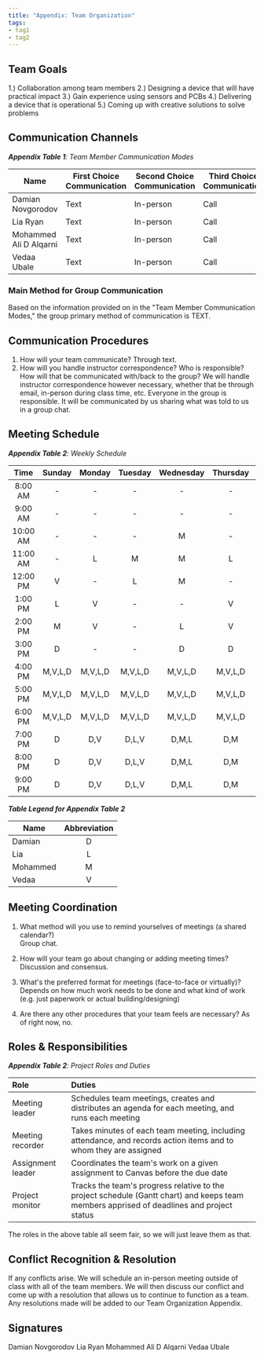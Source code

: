 ```yaml
---
title: "Appendix: Team Organization"
tags:
- tag1
- tag2
---
```


## Team Goals

1.) Collaboration among team members
2.) Designing a device that will have practical impact
3.) Gain experience using sensors and PCBs
4.) Delivering a device that is operational
5.) Coming up with creative solutions to solve problems

## Communication Channels

_**Appendix Table 1**: Team Member Communication Modes_

|Name                 | First Choice Communication | Second Choice Communication | Third Choice Communication |
|---------------------|----------------------------|-----------------------------|----------------------------|
|Damian Novgorodov |  Text | In-person | Call |
|Lia Ryan |  Text | In-person | Call |
|Mohammed Ali D Alqarni |  Text | In-person | Call |
|Vedaa Ubale |  Text | In-person | Call |

### Main Method for Group Communication

Based on the information provided on in the "Team Member Communication Modes," the group primary method of communication is TEXT.
 
## Communication Procedures

1. How will your team communicate? Through text.
2. How will you handle instructor correspondence? Who is responsible? How will that be communicated with/back to the group?
   We will handle instructor correspondence however necessary, whether that be through email, in-person during class time, etc.
   Everyone in the group is responsible. It will be communicated by us sharing what was told to us in a group chat.

## Meeting Schedule

_**Appendix Table 2**: Weekly Schedule_

| Time | Sunday | Monday | Tuesday | Wednesday | Thursday | Friday | Saturday |
| :------: | :----: | :----: | :----: | :----: | :----: | :----: | :-----: |
| 8:00 AM | - | - | - | - | - | - | - |
| 9:00 AM | - | - | - | - | - | - | - |
| 10:00 AM | - | - | - | M | - | - | - |
| 11:00 AM | - | L | M | M | L | - | - |
| 12:00 PM | V | - | L | M | - | - | - |
| 1:00 PM | L | V | - | - | V | - | L |
| 2:00 PM | M | V | - | L | V | M | - |
| 3:00 PM | D | - | - | D | D | - | L |
| 4:00 PM | M,V,L,D | M,V,L,D | M,V,L,D | M,V,L,D | M,V,L,D | M,V,L,D | M,V,L,D |
| 5:00 PM | M,V,L,D | M,V,L,D | M,V,L,D | M,V,L,D | M,V,L,D | M,V,L,D | M,V,L,D |
| 6:00 PM | M,V,L,D | M,V,L,D | M,V,L,D | M,V,L,D | M,V,L,D | M,V,L,D | M,V,L,D |
| 7:00 PM | D | D,V | D,L,V | D,M,L | D,M | D | D |
| 8:00 PM | D | D,V | D,L,V | D,M,L | D,M | D | D |
| 9:00 PM | D | D,V | D,L,V | D,M,L | D,M | D | D |

_**Table Legend for Appendix Table 2**_

| Name | Abbreviation |
| ----- | :------: |
| Damian | D |
| Lia | L |
| Mohammed | M |
| Vedaa | V |


## Meeting Coordination

1. What method will you use to remind yourselves of meetings (a shared calendar?)
<br>Group chat.

2. How will your team go about changing or adding meeting times?
Discussion and consensus.

3. What's the preferred format for meetings (face-to-face or virtually)?
Depends on how much work needs to be done and what kind of work (e.g. just paperwork or actual building/designing)

4. Are there any other procedures that your team feels are necessary?
As of right now, no.

## Roles & Responsibilities

_**Appendix Table 2**: Project Roles and Duties_

| **Role**          | **Duties**                                                                                                                                |
| :---------------- | :---------------------------------------------------------------------------------------------------------------------------------------- |
| Meeting leader    | Schedules team meetings, creates and distributes an agenda for each meeting, and runs each meeting                                        |
| Meeting recorder  | Takes minutes of each team meeting, including attendance, and records action items and to whom they are assigned                          |
| Assignment leader | Coordinates the team's work on a given assignment to Canvas before the due date                                                           |
| Project monitor   | Tracks the team's progress relative to the project schedule (Gantt chart) and keeps team members apprised of deadlines and project status |

The roles in the above table all seem fair, so we will just leave them as that.

## Conflict Recognition & Resolution

If any conflicts arise. We will schedule an in-person meeting outside of class with all of the team members. We will then discuss our conflict and come up with a resolution that allows us to continue to function as a team. Any resolutions made will be added to our Team Organization Appendix.

## Signatures

Damian Novgorodov
Lia Ryan
Mohammed Ali D Alqarni
Vedaa Ubale

